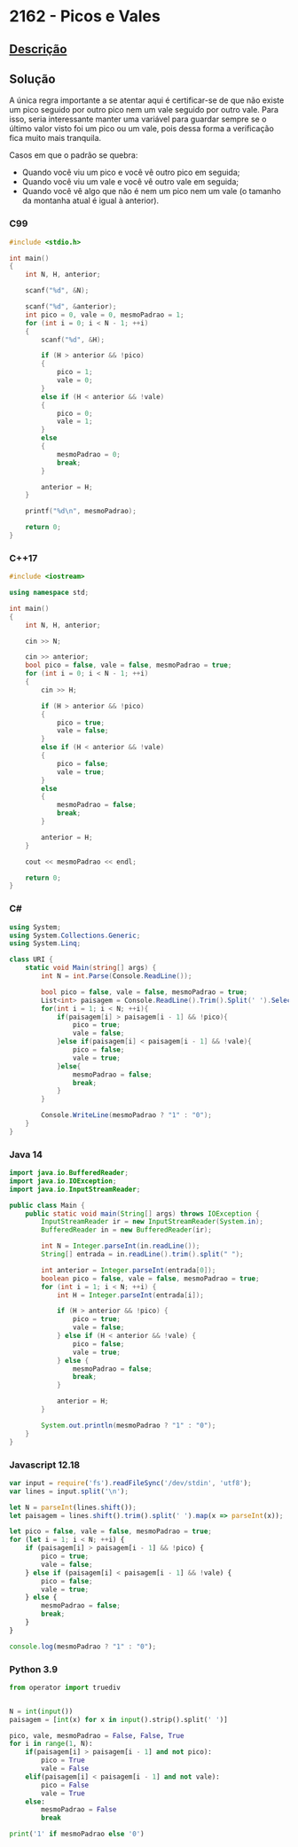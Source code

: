 # 2162 - Picos e Vales

## [Descrição](https://www.beecrowd.com.br/judge/pt/problems/view/2162)

## Solução

A única regra importante a se atentar aqui é certificar-se de que não existe um pico seguido por outro pico nem um vale seguido por outro vale. Para isso, seria interessante manter uma variável para guardar sempre se o último valor visto foi um pico ou um vale, pois dessa forma a verificação fica muito mais tranquila.

Casos em que o padrão se quebra:

* Quando você viu um pico e você vê outro pico em seguida;
* Quando você viu um vale e você vê outro vale em seguida;
* Quando você vê algo que não é nem um pico nem um vale (o tamanho da montanha atual é igual à anterior).

### C99

```c
#include <stdio.h>

int main()
{
    int N, H, anterior;

    scanf("%d", &N);

    scanf("%d", &anterior);
    int pico = 0, vale = 0, mesmoPadrao = 1;
    for (int i = 0; i < N - 1; ++i)
    {
        scanf("%d", &H);

        if (H > anterior && !pico)
        {
            pico = 1;
            vale = 0;
        }
        else if (H < anterior && !vale)
        {
            pico = 0;
            vale = 1;
        }
        else
        {
            mesmoPadrao = 0;
            break;
        }

        anterior = H;
    }

    printf("%d\n", mesmoPadrao);

    return 0;
}
```

### C++17

```cpp
#include <iostream>

using namespace std;

int main()
{
    int N, H, anterior;

    cin >> N;

    cin >> anterior;
    bool pico = false, vale = false, mesmoPadrao = true;
    for (int i = 0; i < N - 1; ++i)
    {
        cin >> H;

        if (H > anterior && !pico)
        {
            pico = true;
            vale = false;
        }
        else if (H < anterior && !vale)
        {
            pico = false;
            vale = true;
        }
        else
        {
            mesmoPadrao = false;
            break;
        }

        anterior = H;
    }

    cout << mesmoPadrao << endl;

    return 0;
}
```

### C#

```cs
using System;
using System.Collections.Generic;
using System.Linq;

class URI {
    static void Main(string[] args) {
        int N = int.Parse(Console.ReadLine());

        bool pico = false, vale = false, mesmoPadrao = true;
        List<int> paisagem = Console.ReadLine().Trim().Split(' ').Select(x => int.Parse(x)).ToList();
        for(int i = 1; i < N; ++i){
            if(paisagem[i] > paisagem[i - 1] && !pico){
                pico = true;
                vale = false;
            }else if(paisagem[i] < paisagem[i - 1] && !vale){
                pico = false;
                vale = true;
            }else{
                mesmoPadrao = false;
                break;
            }
        }

        Console.WriteLine(mesmoPadrao ? "1" : "0");
    }
}
```

### Java 14

```java
import java.io.BufferedReader;
import java.io.IOException;
import java.io.InputStreamReader;

public class Main {
    public static void main(String[] args) throws IOException {
        InputStreamReader ir = new InputStreamReader(System.in);
        BufferedReader in = new BufferedReader(ir);

        int N = Integer.parseInt(in.readLine());
        String[] entrada = in.readLine().trim().split(" ");

        int anterior = Integer.parseInt(entrada[0]);
        boolean pico = false, vale = false, mesmoPadrao = true;
        for (int i = 1; i < N; ++i) {
            int H = Integer.parseInt(entrada[i]);

            if (H > anterior && !pico) {
                pico = true;
                vale = false;
            } else if (H < anterior && !vale) {
                pico = false;
                vale = true;
            } else {
                mesmoPadrao = false;
                break;
            }

            anterior = H;
        }

        System.out.println(mesmoPadrao ? "1" : "0");
    }
}
```

### Javascript 12.18

```js
var input = require('fs').readFileSync('/dev/stdin', 'utf8');
var lines = input.split('\n');

let N = parseInt(lines.shift());
let paisagem = lines.shift().trim().split(' ').map(x => parseInt(x));

let pico = false, vale = false, mesmoPadrao = true;
for (let i = 1; i < N; ++i) {
    if (paisagem[i] > paisagem[i - 1] && !pico) {
        pico = true;
        vale = false;
    } else if (paisagem[i] < paisagem[i - 1] && !vale) {
        pico = false;
        vale = true;
    } else {
        mesmoPadrao = false;
        break;
    }
}

console.log(mesmoPadrao ? "1" : "0");
```

### Python 3.9

```py
from operator import truediv


N = int(input())
paisagem = [int(x) for x in input().strip().split(' ')]

pico, vale, mesmoPadrao = False, False, True
for i in range(1, N):
    if(paisagem[i] > paisagem[i - 1] and not pico):
        pico = True
        vale = False
    elif(paisagem[i] < paisagem[i - 1] and not vale):
        pico = False
        vale = True
    else:
        mesmoPadrao = False
        break

print('1' if mesmoPadrao else '0')
```